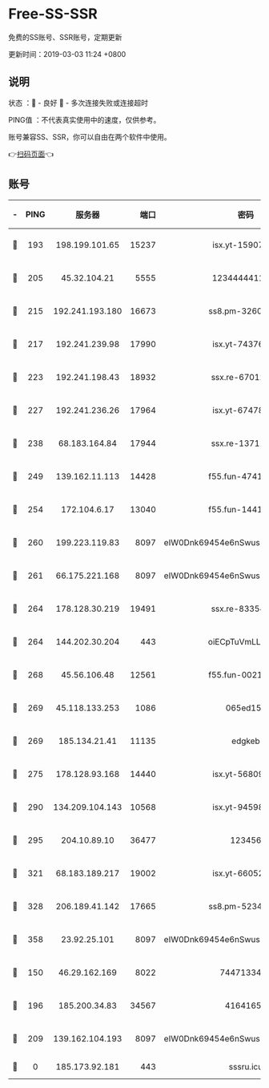 # Free-SS-SSR

免费的SS账号、SSR账号，定期更新

更新时间：2019-03-03 11:24 +0800

## 说明

状态     ：🙂 - 良好 🙁 - 多次连接失败或连接超时

PING值   ：不代表真实使用中的速度，仅供参考。

账号兼容SS、SSR，你可以自由在两个软件中使用。

👉[扫码页面](https://liesauer.github.io/free-ss-ssr.github.io/)👈

## 账号

|-|PING|服务器|端口|密码|加密方式|区域|
|:----:|:----:|:-----:|-----:|:----:|:----:|:----:|
|🙂|193|198.199.101.65|15237|isx.yt-15907759|aes-256-cfb|US|
|🙂|205|45.32.104.21|5555|1234444411111|aes-256-cfb|SG|
|🙂|215|192.241.193.180|16673|ss8.pm-32602550|aes-256-cfb|US|
|🙂|217|192.241.239.98|17990|isx.yt-74376721|aes-256-cfb|US|
|🙂|223|192.241.198.43|18932|ssx.re-67012369|aes-256-cfb|US|
|🙂|227|192.241.236.26|17964|isx.yt-67478866|aes-256-cfb|US|
|🙂|238|68.183.164.84|17944|ssx.re-13711103|aes-256-cfb|US|
|🙂|249|139.162.11.113|14428|f55.fun-47410075|aes-256-cfb|SG|
|🙂|254|172.104.6.17|13040|f55.fun-14418774|aes-256-cfb|US|
|🙂|260|199.223.119.83|8097|eIW0Dnk69454e6nSwuspv9DmS201tQ0D|aes-256-cfb|US|
|🙂|261|66.175.221.168|8097|eIW0Dnk69454e6nSwuspv9DmS201tQ0D|aes-256-cfb|US|
|🙂|264|178.128.30.219|19491|ssx.re-83354256|aes-256-cfb|SG|
|🙂|264|144.202.30.204|443|oiECpTuVmLLxk4Ts|aes-256-cfb|US|
|🙂|268|45.56.106.48|12561|f55.fun-00211476|aes-256-cfb|US|
|🙂|269|45.118.133.253|1086|065ed15a|aes-256-cfb|SG|
|🙂|269|185.134.21.41|11135|edgkeb|aes-256-cfb|GB|
|🙂|275|178.128.93.168|14440|isx.yt-56809452|aes-256-cfb|SG|
|🙂|290|134.209.104.143|10568|isx.yt-94598506|aes-256-cfb|SG|
|🙂|295|204.10.89.10|36477|123456|aes-256-cfb|US|
|🙂|321|68.183.189.217|19002|isx.yt-66052307|aes-256-cfb|SG|
|🙂|328|206.189.41.142|17665|ss8.pm-52341360|aes-256-cfb|SG|
|🙂|358|23.92.25.101|8097|eIW0Dnk69454e6nSwuspv9DmS201tQ0D|aes-256-cfb|US|
|🙂|150|46.29.162.169|8022|7447133485|aes-256-cfb|RU|
|🙂|196|185.200.34.83|34567|41641651|aes-256-cfb|US|
|🙂|209|139.162.104.193|8097|eIW0Dnk69454e6nSwuspv9DmS201tQ0D|aes-256-cfb|JP|
|🙁|0|185.173.92.181|443|sssru.icu|rc4-md5|RU|
